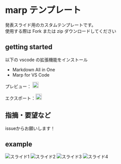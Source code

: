 # marp テンプレート

発表スライド用のカスタムテンプレートです。  
使用する際は Fork または zip ダウンロードしてください

## getting started

以下の vscode の拡張機能をインストール

- Markdown All in One
- Marp for VS Code

プレビュー：
<img width="20"  src="https://github.com/user-attachments/assets/f6e59023-75f8-4da2-8c60-bd35b6be4c1a">

エクスポート：<img width="20" src="https://github.com/user-attachments/assets/be6e720a-bf0b-49a5-acdb-10a77da6edea">

## 指摘・要望など
issueからお願いします！

## example

![スライド1](https://github.com/user-attachments/assets/1e49bfaf-5391-4bc8-b3d3-f3218cd0b6f9)
![スライド2](https://github.com/user-attachments/assets/68921652-ecdc-4b6a-9a26-0a0b78908534)
![スライド3](https://github.com/user-attachments/assets/15f274d2-93df-48f0-b087-093222d87d12)
![スライド4](https://github.com/user-attachments/assets/cc3d389d-0d33-4112-9ed1-beb081ebfbbb)



